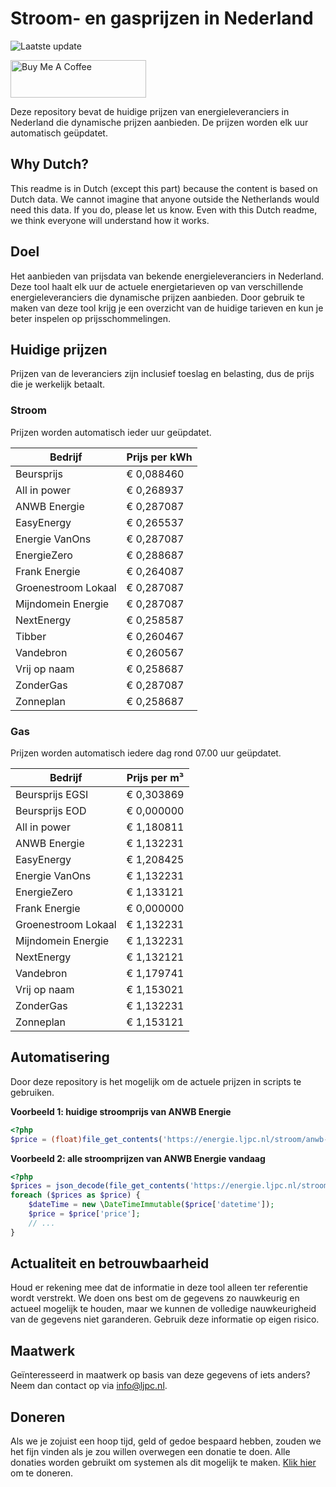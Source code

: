 # Stroom- en gasprijzen in Nederland

![Laatste update](https://img.shields.io/badge/laatste%20update-2024--04--22%2018%3A00%20CET-brightgreen)

<a href="https://www.buymeacoffee.com/Lars-" target="_blank"><img src="https://cdn.buymeacoffee.com/buttons/v2/default-orange.png" alt="Buy Me A Coffee" height="60" style="height: 60px !important;width: 217px !important;" ></a>

Deze repository bevat de huidige prijzen van energieleveranciers in Nederland die dynamische prijzen aanbieden. De prijzen worden elk uur automatisch geüpdatet.

## Why Dutch?

This readme is in Dutch (except this part) because the content is based on Dutch data. We cannot imagine that anyone outside the Netherlands would need this data. If you do, please let us know. Even with this Dutch readme, we think
everyone will understand how it works.

## Doel

Het aanbieden van prijsdata van bekende energieleveranciers in Nederland. Deze tool haalt elk uur de actuele energietarieven op van verschillende energieleveranciers die dynamische prijzen aanbieden. Door gebruik te maken van deze tool
krijg je een overzicht van de huidige tarieven en kun je beter inspelen op prijsschommelingen.

## Huidige prijzen

Prijzen van de leveranciers zijn inclusief toeslag en belasting, dus de prijs die je werkelijk betaalt.

### Stroom

Prijzen worden automatisch ieder uur geüpdatet.

 Bedrijf | Prijs per kWh 
---------|---------------
Beursprijs | € 0,088460
All in power | € 0,268937
ANWB Energie | € 0,287087
EasyEnergy | € 0,265537
Energie VanOns | € 0,287087
EnergieZero | € 0,288687
Frank Energie | € 0,264087
Groenestroom Lokaal | € 0,287087
Mijndomein Energie | € 0,287087
NextEnergy | € 0,258587
Tibber | € 0,260467
Vandebron | € 0,260567
Vrij op naam | € 0,258687
ZonderGas | € 0,287087
Zonneplan | € 0,258687


### Gas

Prijzen worden automatisch iedere dag rond 07.00 uur geüpdatet.

 Bedrijf | Prijs per m³ 
---------|--------------
Beursprijs EGSI | € 0,303869
Beursprijs EOD | € 0,000000
All in power | € 1,180811
ANWB Energie | € 1,132231
EasyEnergy | € 1,208425
Energie VanOns | € 1,132231
EnergieZero | € 1,133121
Frank Energie | € 0,000000
Groenestroom Lokaal | € 1,132231
Mijndomein Energie | € 1,132231
NextEnergy | € 1,132121
Vandebron | € 1,179741
Vrij op naam | € 1,153021
ZonderGas | € 1,132231
Zonneplan | € 1,153121


## Automatisering

Door deze repository is het mogelijk om de actuele prijzen in scripts te gebruiken.

**Voorbeeld 1: huidige stroomprijs van ANWB Energie**

```php
<?php
$price = (float)file_get_contents('https://energie.ljpc.nl/stroom/anwb-energie-nu.txt');

```

**Voorbeeld 2: alle stroomprijzen van ANWB Energie vandaag**

```php
<?php
$prices = json_decode(file_get_contents('https://energie.ljpc.nl/stroom/all-in-power-vandaag.json'),true);
foreach ($prices as $price) {
    $dateTime = new \DateTimeImmutable($price['datetime']);
    $price = $price['price'];
    // ...
}
```

## Actualiteit en betrouwbaarheid

Houd er rekening mee dat de informatie in deze tool alleen ter referentie wordt verstrekt. We doen ons best om de gegevens zo nauwkeurig en actueel mogelijk te houden, maar we kunnen de volledige nauwkeurigheid van de gegevens niet
garanderen. Gebruik deze informatie op eigen risico.

## Maatwerk

Geïnteresseerd in maatwerk op basis van deze gegevens of iets anders? Neem dan contact op
via [info@ljpc.nl](mailto:info@ljpc.nl?subject=Energie%20prijzen).

## Doneren

Als we je zojuist een hoop tijd, geld of gedoe bespaard hebben, zouden we het fijn vinden als je zou willen overwegen een
donatie te doen. Alle donaties worden gebruikt om systemen als dit mogelijk te
maken. [Klik hier](https://www.buymeacoffee.com/Lars-) om te doneren.

